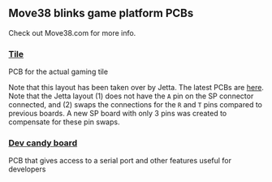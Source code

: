 ## Move38 blinks game platform PCBs

Check out Move38.com for more info.

### [Tile](tile)
PCB for the actual gaming tile

Note that this layout has been taken over by Jetta. The latest PCBs are [here](hardware/pcb/Jetta-Blinks-PCB.svg). Note that the Jetta layout (1) does not have the `A` pin on the SP connector connected, and (2) swaps the connections for the `R` and `T` pins compared to previous boards. A new SP board with only 3 pins was created to compensate for these pin swaps.    

### [Dev candy board](SP%20board)
PCB that gives access to a serial port and other features useful for developers
